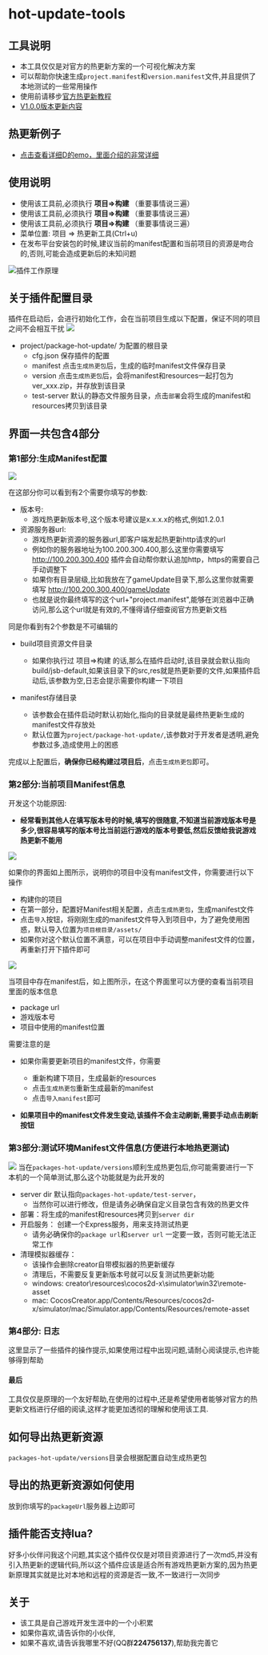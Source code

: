 # hot-update-tools
## 工具说明
- 本工具仅仅是对官方的热更新方案的一个可视化解决方案
- 可以帮助你快速生成`project.manifest`和`version.manifest`文件,并且提供了本地测试的一些常用操作
- 使用前请移步[官方热更新教程](https://github.com/cocos-creator/tutorial-hot-update)
- [V1.0.0版本更新内容](https://mp.weixin.qq.com/s/LlqjeRZx3EGsu-p9qWOFOw)

## 热更新例子
- [点击查看详细D的emo，里面介绍的非常详细](https://github.com/tidys/plugin-case-hot-update)


## 使用说明
- 使用该工具前,必须执行 **项目=>构建** （重要事情说三遍）
- 使用该工具前,必须执行 **项目=>构建** （重要事情说三遍）
- 使用该工具前,必须执行 **项目=>构建** （重要事情说三遍）
- 菜单位置: 项目 => 热更新工具(Ctrl+u)
- 在发布平台安装包的时候,建议当前的manifest配置和当前项目的资源是吻合的,否则,可能会造成更新后的未知问题

![插件工作原理](../../assets/hot-update/desc/热更新工作原理.png)


## 关于插件配置目录

插件在启动后，会进行初始化工作，会在当前项目生成以下配置，保证不同的项目之间不会相互干扰
 ![](variable/bca2f968.png)
 -  project/package-hot-update/ 为配置的根目录
     - cfg.json 保存插件的配置
     - manifest 点击`生成热更包`后，生成的临时manifest文件保存目录
     - version 点击`生成热更包`后，会将manifest和resources一起打包为ver_xxx.zip，并存放到该目录
     - test-server 默认的静态文件服务目录，点击`部署`会将生成的manifest和resources拷贝到该目录
          
 
## 界面一共包含4部分
### 第1部分:生成Manifest配置

![](../../assets/hot-update/v1.0.0-2.jpg)

在这部分你可以看到有2个需要你填写的参数:
- 版本号:
    - 游戏热更新版本号,这个版本号建议是x.x.x.x的格式,例如1.2.0.1
- 资源服务器url:  
    - 游戏热更新资源的服务器url,即客户端发起热更新http请求的url
    - 例如你的服务器地址为100.200.300.400,那么这里你需要填写 http://100.200.300.400 插件会自动帮你默认追加http，https的需要自己手动调整下
    - 如果你有目录层级,比如我放在了gameUpdate目录下,那么这里你就需要填写 http://100.200.300.400/gameUpdate
    - 也就是说你最终填写的这个url+"project.manifest",能够在浏览器中正确访问,那么这个url就是有效的,不懂得请仔细查阅官方热更新文档

同是你看到有2个参数是不可编辑的
- build项目资源文件目录
     - 如果你执行过 项目=>构建 的话,那么在插件启动时,该目录就会默认指向build/jsb-default,如果该目录下的src,res就是热更新要的文件,如果插件启动后,该参数为空,日志会提示需要你构建一下项目

- manifest存储目录
    - 该参数会在插件启动时默认初始化,指向的目录就是最终热更新生成的manifest文件存放处
    - 默认位置为`project/package-hot-update/`,该参数对于开发者是透明,避免参数过多,造成使用上的困惑

完成以上配置后，**确保你已经构建过项目后**，点击`生成热更包`即可。


### 第2部分:当前项目Manifest信息

开发这个功能原因:
- **经常看到其他人在填写版本号的时候,填写的很随意,不知道当前游戏版本号是多少,很容易填写的版本号比当前运行游戏的版本号要低,然后反馈给我说游戏热更新不能用**

![](variable/937ae1c8.png)

如果你的界面如上图所示，说明你的项目中没有manifest文件，你需要进行以下操作
- 构建你的项目
- 在第一部分，配置好Manifest相关配置，点击`生成热更包`，生成manifest文件
- 点击`导入`按钮，将刚刚生成的manifest文件导入到项目中，为了避免使用困惑，默认导入位置为`项目根目录/assets/`
- 如果你对这个默认位置不满意，可以在项目中手动调整manifest文件的位置，再重新打开下插件即可

![](../../assets/hot-update/v1.0.0-3.jpg)

当项目中存在manifest后，如上图所示，在这个界面里可以方便的查看当前项目里面的版本信息
- package url
- 游戏版本号
- 项目中使用的manifest位置

需要注意的是
- 如果你需要更新项目的manifest文件，你需要
    - 重新构建下项目，生成最新的resources
    - 点击`生成热更包`重新生成最新的manifest
    - 点击`导入manifest`即可
    
- **如果项目中的manifest文件发生变动,该插件不会主动刷新,需要手动点击刷新按钮**

### 第3部分:测试环境Manifest文件信息(方便进行本地热更测试)
![](../../assets/hot-update/v1.0.0-4.jpg)
当在`packages-hot-update/versions`顺利生成热更包后,你可能需要进行一下本机的一个简单测试,那么这个功能就是为此开发的
- server dir 默认指向`packages-hot-update/test-server`，
    - 当然你可以进行修改，但是请务必确保自定义目录包含有效的热更文件
- 部署：将生成的manifest和resources拷贝到`server dir`
- 开启服务： 创建一个Express服务，用来支持测试热更
    - 请务必确保你的`package url`和`server url` 一定要一致，否则可能无法正常工作
- 清理模拟器缓存： 
    - 该操作会删除creator自带模拟器的热更新缓存
    - 清理后，不需要反复更新版本号就可以反复测试热更新功能
    - windows: creator\resources\cocos2d-x\simulator\win32\remote-asset
    - mac: CocosCreator.app/Contents/Resources/cocos2d-x/simulator/mac/Simulator.app/Contents/Resources/remote-asset
 

### 第4部分: 日志
这里显示了一些插件的操作提示,如果使用过程中出现问题,请耐心阅读提示,也许能够得到帮助
#### 最后
工具仅仅是原理的一个友好帮助,在使用的过程中,还是希望使用者能够对官方的热更新文档进行仔细的阅读,这样才能更加透彻的理解和使用该工具.


## 如何导出热更新资源
`packages-hot-update/versions`目录会根据配置自动生成热更包

## 导出的热更新资源如何使用
放到你填写的`packageUrl`服务器上边即可

## 插件能否支持lua?
好多小伙伴问我这个问题,其实这个插件仅仅是对项目资源进行了一次md5,并没有引入热更新的逻辑代码,所以这个插件应该是适合所有游戏热更新方案的,因为热更新原理其实就是比对本地和远程的资源是否一致,不一致进行一次同步

## 关于
- 该工具是自己游戏开发生涯中的一个小积累
- 如果你喜欢,请告诉你的小伙伴,
- 如果不喜欢,请告诉我哪里不好(QQ群**224756137**),帮助我完善它

 
 
